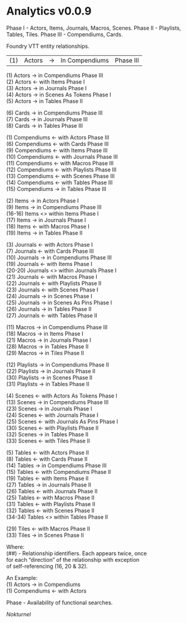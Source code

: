# Analytics v0.0.9

Phase I - Actors, Items, Journals, Macros, Scenes.
Phase II - Playlists, Tables, Tiles.
Phase III - Compendiums, Cards.

Foundry VTT entity relationships.

<table>
	<tr>
		<td>(1)</td>
		<td>Actors</td>
		<td>-&gt</td>
		<td>In Compendiums</td>
		<td>Phase III</td>
	</tr>
</table>

 (1)     Actors      -> in Compendiums         Phase III<br>
 (2)     Actors      <- with Items             Phase I<br>
 (3)     Actors      -> in Journals            Phase I<br>
 (4)     Actors      -> in Scenes As Tokens    Phase I<br>
 (5)     Actors      -> in Tables              Phase II<br>

 (6)     Cards       -> in Compendiums         Phase III<br>
 (7)     Cards       -> in Journals            Phase III<br>
 (8)     Cards       -> in Tables              Phase III<br>

 (1)     Compendiums <- with Actors            Phase III<br>
 (6)     Compendiums <- with Cards             Phase III<br>
 (9)     Compendiums <- with Items             Phase III<br>
 (10)    Compendiums <- with Journals          Phase III<br>
 (11)    Compendiums <- with Macros            Phase III<br>
 (12)    Compendiums <- with Playlists         Phase III<br>
 (13)    Compendiums <- with Scenes            Phase III<br>
 (14)    Compendiums <- with Tables            Phase III<br>
 (15)    Compendiums -> in Tables              Phase III<br>

 (2)     Items       -> in Actors              Phase I<br>
 (9)     Items       -> in Compendiums         Phase III<br>
 (16-16) Items       <> within Items           Phase I<br>
 (17)    Items       -> in Journals            Phase I<br>
 (18)    Items       <- with Macros            Phase I<br>
 (19)    Items       -> in Tables              Phase II<br>

 (3)     Journals    <- with Actors            Phase I<br>
 (7)     Journals    <- with Cards             Phase III<br>
 (10)    Journals    -> in Compendiums         Phase III<br>
 (19)    Journals    <- with Items             Phase I<br>
 (20-20) Journals    <> within Journals        Phase I<br>
 (21)    Journals    <- with Macros            Phase I<br>
 (22)    Journals    <- with Playlists         Phase II<br>
 (23)    Journals    <- with Scenes            Phase I<br>
 (24)    Journals    -> in Scenes              Phase I<br>
 (25)    Journals    -> in Scenes As Pins      Phase I<br>
 (26)    Journals    -> in Tables              Phase II<br>
 (27)    Journals    <- with Tables            Phase II<br>

 (11)    Macros      -> in Compendiums         Phase III<br>
 (18)    Macros      -> in Items               Phase I<br>
 (21)    Macros      -> in Journals            Phase I<br>
 (28)    Macros      -> in Tables              Phase II<br>
 (29)    Macros      -> in Tiles               Phase II<br>

 (12)    Playlists   -> in Compendiums         Phase II<br>
 (22)    Playlists   -> in Journals            Phase II<br>
 (30)    Playlists   -> in Scenes              Phase II<br>
 (31)    Playlists   -> in Tables              Phase II<br>

 (4)     Scenes      <- with Actors As Tokens  Phase I<br>
 (13)    Scenes      -> in Compendiums         Phase III<br>
 (23)    Scenes      -> in Journals            Phase I<br>
 (24)    Scenes      <- with Journals          Phase I<br>
 (25)    Scenes      <- with Journals As Pins  Phase I<br>
 (30)    Scenes      <- with Playlists         Phase II<br>
 (32)    Scenes      -> in Tables              Phase II<br>
 (33)    Scenes      <- with Tiles             Phase II<br>

 (5)     Tables      <- with Actors            Phase II<br>
 (8)     Tables      <- with Cards             Phase II<br>
 (14)    Tables      -> in Compendiums         Phase III<br>
 (15)    Tables      <- with Compendiums       Phase II<br>
 (19)    Tables      <- with Items             Phase II<br>
 (27)    Tables      -> in Journals            Phase II<br>
 (26)    Tables      <- with Journals          Phase II<br>
 (25)    Tables      <- with Macros            Phase II<br>
 (31)    Tables      <- with Playlists         Phase II<br>
 (32)    Tables      <- with Scenes            Phase II<br>
 (34-34) Tables      <> within Tables          Phase II<br>

 (29)    Tiles       <- with Macros            Phase II<br>
 (33)    Tiles       -> in Scenes              Phase II<br>

Where:<br>
(##) - Relationship identifiers. Each appears twice, once<br>
for each “direction” of the relationship with exception<br>
of self-referencing (16, 20 & 32).

An Example:<br>
 (1) Actors      -> in Compendiums<br>
 (1) Compendiums <- with Actors

Phase - Availability of functional searches.

<i>Nokturnel</i>
